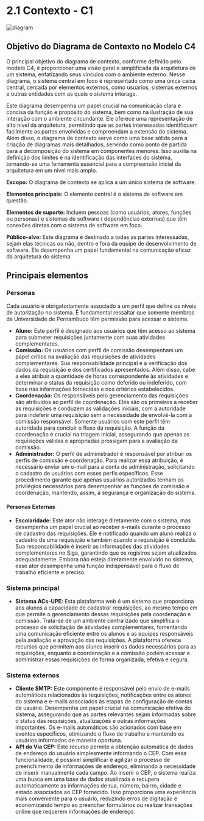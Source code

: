# 2.1 Contexto - C1

![diagram](https://www.plantuml.com/plantuml/svg/0/TLAxJWCn4Epz5QjB7IbqG85o2Yaea285qPuMUnDP-15vVGI4-1Z4f-J7sCjTY0F4ZJqx8tjdrbFEc7Bh7TnQN2Vq2Fe2ng1ZoFIQe-9d6pOe1A3ECItpcoF0BN7qf5GYdJ6ifLGjAAqiWo5ekTrz9Xkv0kGEOGVU5SZQNmArQqE4KVV2zPDhgQ1cqLlctTTPEYP30OsS_nNKnjjWEQVVae-oMnO5UMnGSzTZjUmnr3DfUhIQcCkhoOcxkIDF8KS6kP1I6Cpr05r3FSyms5mB0EsiRDImpvlzCxE-0ClxXqLL25yiDffwpQEL4SYvNjnLXQyvw-WaI8EIyAcjKyjZ4xTXV5CcfShKZlmGj3f6Vk3syr67oVsKYzIKAYCy2Fx4eQOKZFokRm00)

## Objetivo do Diagrama de Contexto no Modelo C4

O principal objetivo do diagrama de contexto, conforme definido pelo modelo C4, é proporcionar uma visão geral e 
simplificada da arquitetura de um sistema, enfatizando seus vínculos com o ambiente externo. Nesse diagrama, o sistema 
central em foco é representado como uma única caixa central, cercada por elementos externos, como usuários, sistemas 
externos e outras entidades com as quais o sistema interage.

Este diagrama desempenha um papel crucial na comunicação clara e concisa da função e propósito do sistema, bem como na 
ilustração de sua interação com o ambiente circundante. Ele oferece uma representação de alto nível da arquitetura, 
permitindo que as partes interessadas identifiquem facilmente as partes envolvidas e compreendam a extensão do sistema.
Além disso, o diagrama de contexto serve como uma base sólida para a criação de diagramas mais detalhados, servindo como
ponto de partida para a decomposição do sistema em componentes menores. Isso auxilia na definição dos limites e na 
identificação das interfaces do sistema, tornando-se uma ferramenta essencial para a compreensão inicial da arquitetura 
em um nível mais amplo.

**Escopo:** O diagrama de contexto se aplica a um único sistema de software.

**Elementos principais:** O elemento central é o sistema de software em questão.

**Elementos de suporte:** Incluem pessoas (como usuários, atores, funções ou personas) e sistemas de software (
dependências externas) que têm conexões diretas com o sistema de software em foco.

**Público-alvo:** Este diagrama é destinado a todas as partes interessadas, sejam elas técnicas ou não, dentro e fora 
da equipe de desenvolvimento de software. Ele desempenha um papel fundamental na comunicação eficaz da arquitetura do 
sistema.


## Principais elementos
### Personas
Cada usuário é obrigatoriamente associado a um perfil que define os níveis de autorização no sistema. É fundamental 
ressaltar que somente membros da Universidade de Pernambuco têm permissão para acessar o sistema.
- **Aluno:** Este perfil é designado aos usuários que têm acesso ao sistema para submeter requisições juntamente com suas
atividades complementares.
- **Comissão:** Os usuários com perfil de comissão desempenham um papel crítico na avaliação das requisições de atividades
complementares. Sua responsabilidade principal é a verificação dos dados da requisição e dos certificados apresentados. 
Além disso, cabe a eles atribuir a quantidade de horas correspondente às atividades e determinar o status da requisição
como deferido ou indeferido, com base nas informações fornecidas e nos critérios estabelecidos.
- **Coordenação:** Os responsáveis pelo gerenciamento das requisições são atribuídos ao perfil de coordenação. Eles são
os primeiros a receber as requisições e conduzem as validações iniciais, com a autoridade para indeferir uma requisição
sem a necessidade de envolvê-la com a comissão responsável. Somente usuários com este perfil têm autoridade para concluir
o fluxo da requisição. A função da coordenação é crucial na triagem inicial, assegurando que apenas as requisições válidas
e apropriadas prossigam para a avaliação da comissão.
- **Administrador:** O perfil de administrador é responsável por atribuir os perfis de comissão e coordenação. Para
realizar essa atribuição, é necessário enviar um e-mail para a conta de administração, solicitando o cadastro de usuários
com esses perfis específicos. Esse procedimento garante que apenas usuários autorizados tenham os privilégios necessários
para desempenhar as funções de comissão e coordenação, mantendo, assim, a segurança e organização do sistema.

#### Personas Externas
- **Escolaridade:** Este ator não interage diretamente com o sistema, mas desempenha um papel crucial ao receber e-mails
durante o processo de cadastro das requisições. Ele é notificado quando um aluno realiza o cadastro de uma requisição e 
também quando a requisição é concluída. Sua responsabilidade é inserir as informações das atividades complementares no 
Siga, garantindo que os registros sejam atualizados adequadamente. Embora não esteja diretamente envolvido no sistema,
esse ator desempenha uma função indispensável para o fluxo de trabalho eficiente e preciso.

### Sistema principal
- **Sistema ACs-UPE:** Esta plataforma web é um sistema que proporciona aos alunos a capacidade de cadastrar requisições,
ao mesmo tempo em que permite o gerenciamento dessas requisições pela coordenação e comissão. Trata-se de um ambiente 
centralizado que simplifica o processo de solicitação de atividades complementares, fomentando uma comunicação eficiente
entre os alunos e as equipes responsáveis pela avaliação e aprovação das requisições. A plataforma oferece recursos que 
permitem aos alunos inserir os dados necessários para as requisições, enquanto a coordenação e a comissão podem acessar 
e administrar essas requisições de forma organizada, efetiva e segura.

### Sistema externos
- **Cliente SMTP:** Este componente é responsável pelo envio de e-mails automáticos relacionados às requisições, 
notificações entre os atores do sistema e e-mails associados às etapas de configuração de contas de usuário. Desempenha 
um papel crucial na comunicação efetiva do sistema, assegurando que as partes relevantes sejam informadas sobre o status
das requisições, atualizações e outras informações importantes. Os e-mails automáticos são acionados com base em eventos
específicos, otimizando o fluxo de trabalho e mantendo os usuários informados de maneira oportuna.
- **API do Via CEP:** Este recurso permite a obtenção automática de dados de endereço do usuário simplesmente informando
o CEP. Com essa funcionalidade, é possível simplificar e agilizar o processo de preenchimento de informações de endereço,
eliminando a necessidade de inserir manualmente cada campo. Ao inserir o CEP, o sistema realiza uma busca em uma base de
dados atualizada e recupera automaticamente as informações de rua, número, bairro, cidade e estado associados ao CEP 
fornecido. Isso proporciona uma experiência mais conveniente para o usuário, reduzindo erros de digitação e economizando
tempo ao preencher formulários ou realizar transações online que requerem informações de endereço.
